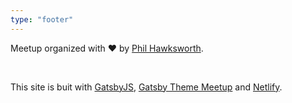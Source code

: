 ```yaml
---
type: "footer"
---
```


Meetup organized with ️️❤️ by [Phil Hawksworth](https://twitter.com/philhawksworth).

<br />

This site is buit with [GatsbyJS](https://gatsbyjs.org), [Gatsby Theme Meetup](https://github.com/matthieuauger/gatsby-theme-meetup) and [Netlify](https://netlify.com).
